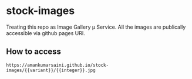 # stock-images

Treating this repo as Image Gallery µ Service. All the images are publically accessible via github pages URI.

## How to access
```
https://amankumarsaini.github.io/stock-images/{{variant}}/{{integer}}.jpg
```

